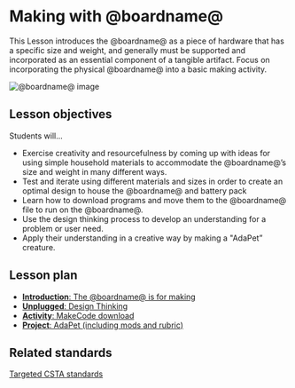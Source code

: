 # Making with @boardname@

This Lesson introduces the @boardname@ as a piece of hardware that has a specific size and weight, and
generally must be supported and incorporated as an essential component of a tangible artifact. Focus
on incorporating the physical @boardname@ into a basic making activity.

![@boardname@ image](https://cdn-shop.adafruit.com/970x728/3333-04.jpg)

## Lesson objectives 
Students will...

* Exercise creativity and resourcefulness by coming up with ideas for using simple household materials to accommodate the @boardname@’s size and weight in many different ways.
* Test and iterate using different materials and sizes in order to create an optimal design to house the @boardname@ and battery pack
* Learn how to download programs and move them to the @boardname@ file to run on the @boardname@.
* Use the design thinking process to develop an understanding for a problem or user need.
* Apply their understanding in a creative way by making a "AdaPet” creature. 
	
## Lesson plan

* [**Introduction**: The @boardname@ is for making](/courses/csintro/making/introduction)
* [**Unplugged**: Design Thinking](/courses/csintro/making/unplugged)
* [**Activity**: MakeCode download](/courses/csintro/making/activity)
* [**Project**: AdaPet (including mods and rubric)](/courses/csintro/making/project)

## Related standards

[Targeted CSTA standards](/courses/csintro/making/standards)